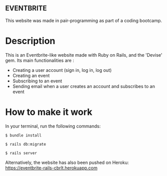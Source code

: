 ## EVENTBRITE
This website was made in pair-programming as part of a coding bootcamp.

# Description
This is an Eventbrite-like website made with Ruby on Rails, and the 'Devise' gem. 
Its main functionalities are :

- Creating a user account (sign in, log in, log out)
- Creating an event
- Subscribing to an event
- Sending email when a user creates an account and subscribes to an event

# How to make it work
In your terminal, run the following commands:

```shell
$ bundle install
```

```shell
$ rails db:migrate
```

```shell
$ rails server
```

Alternatively, the website has also been pushed on Heroku: https://eventbrite-rails-cbrlt.herokuapp.com
